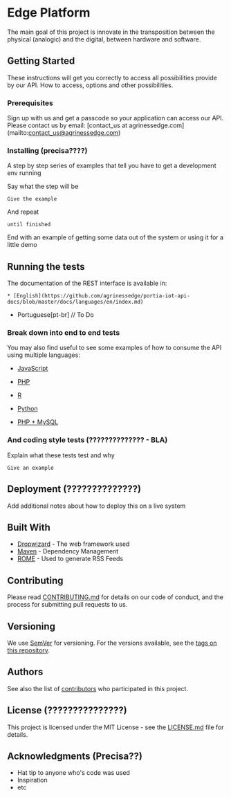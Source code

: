 # Edge Platform

The main goal of this project is innovate in the transposition between the physical (analogic) and the digital, between hardware and software.


## Getting Started

These instructions will get you correctly to access all possibilities provide by our API. How to access, options and other possibilities.


### Prerequisites

Sign up with us and get a passcode so your application can access our API. Please contact us by email: [contact_us at agrinessedge.com] (mailto:contact_us@agrinessedge.com)


### Installing (precisa????)

A step by step series of examples that tell you have to get a development env running

Say what the step will be

```
Give the example
```

And repeat

```
until finished
```

End with an example of getting some data out of the system or using it for a little demo


## Running the tests

The documentation of the REST interface is available in: 

```
* [English](https://github.com/agrinessedge/portia-iot-api-docs/blob/master/docs/languages/en/index.md) 
```

* Portuguese[pt-br] // To Do


### Break down into end to end tests

You may also find useful to see some examples of how to consume the API using multiple languages:

* [JavaScript](https://github.com/agrinessedge/portia-iot-api-docs/blob/master/examples/JavaScript.ipynb)

* [PHP](https://github.com/agrinessedge/portia-iot-api-docs/blob/master/examples/PHP.ipynb)

* [R](https://github.com/agrinessedge/portia-iot-api-docs/blob/master/examples/R.ipynb)

* [Python](https://github.com/agrinessedge/portia-iot-api-docs/blob/master/examples/Python.ipynb)

* [PHP + MySQL](https://github.com/agrinessedge/portia-iot-api-docs/blob/master/examples/PHP+MariaDB.ipynb)



### And coding style tests (?????????????? - BLA)

Explain what these tests test and why

```
Give an example
```


## Deployment (??????????????)

Add additional notes about how to deploy this on a live system


## Built With

* [Dropwizard](http://www.dropwizard.io/1.0.2/docs/) - The web framework used
* [Maven](https://maven.apache.org/) - Dependency Management
* [ROME](https://rometools.github.io/rome/) - Used to generate RSS Feeds


## Contributing

Please read [CONTRIBUTING.md](https://gist.github.com/PurpleBooth/b24679402957c63ec426) for details on our code of conduct, and the process for submitting pull requests to us.


## Versioning

We use [SemVer](http://semver.org/) for versioning. For the versions available, see the [tags on this repository](https://github.com/agrinessedge/portia-iot-api-docs/tags). 


## Authors

See also the list of [contributors](https://github.com/agrinessedge/portia-iot-api-docs/contributors) who participated in this project. 


## License (???????????????)

This project is licensed under the MIT License - see the [LICENSE.md](LICENSE.md) file for details.


## Acknowledgments (Precisa??)

* Hat tip to anyone who's code was used
* Inspiration
* etc

